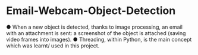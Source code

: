 # Email-Webcam-Object-Detection

● When a new object is detected, thanks to image processing, an email with an attachment is
sent: a screenshot of the object is attached (saving video frames into images).
● Threading, within Python, is the main concept which was learnt/ used in this project.
